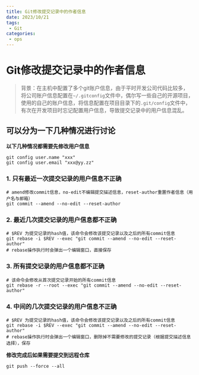 ```yaml
---
title: Git修改提交记录中的作者信息
date: 2023/10/21
tags:
 - Git
categories:
 - ops
---
```


# Git修改提交记录中的作者信息
> 背景：在主机中配置了多个git账户信息，由于平时开发公司代码比较多，将公司账户信息配置在`~/.gitconfig`文件中，偶尔写一些自己的开源项目，使用的自己的账户信息，将信息配置在项目目录下的`.git/config`文件中，有次在开发项目时忘记配置用户信息，导致提交记录中的用户信息混乱。

## 可以分为一下几种情况进行讨论

**以下几种情况都需要先修改用户信息**
```shell
git config user.name "xxx"
git config user.email "xxx@yy.zz"
```

### 1. 只有最近一次提交记录的用户信息不正确
```shell
# amend修改commit信息，no-edit不编辑提交描述信息，reset-author重置作者信息（用户名与邮箱）
git commit --amend --no-edit --reset-author
```

### 2. 最近几次提交记录的用户信息都不正确
```shell
# $REV 为提交记录的hash值，该命令会修改该提交记录以及之后的所有commit信息
git rebase -i $REV --exec "git commit --amend --no-edit --reset-author"
# rebase操作执行时会弹出一个编辑窗口，直接保存
```

### 3. 所有提交记录的用户信息都不正确
```shell
# 该命令会修改从首次提交记录开始的所有commit信息
git rebase -r --root --exec "git commit --amend --no-edit --reset-author"
```

### 4. 中间的几次提交记录的用户信息不正确
```shell
# $REV 为提交记录的hash值，该命令会修改该提交记录以及之后的所有commit信息
git rebase -i $REV --exec "git commit --amend --no-edit --reset-author"
# rebase操作执行时会弹出一个编辑窗口，删除掉不需要修改的提交记录（根据提交描述信息选择），保存
```

**修改完成后如果需要提交到远程仓库**
```shell
git push --force --all
```